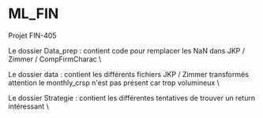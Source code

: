 # ML_FIN
Projet FIN-405

Le dossier Data_prep : contient  code pour remplacer les NaN dans JKP / Zimmer / CompFirmCharac \

Le dossier data : contient  les différents fichiers JKP / Zimmer transformés attention le monthly_crsp n'est pas présent car trop volumineux \

Le dossier Strategie : contient les différentes tentatives de trouver un return intéressant \
